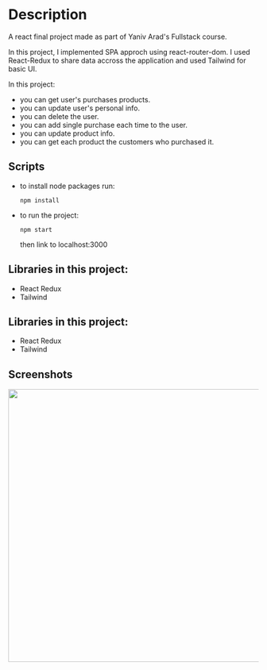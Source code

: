
# Description

A react final project made as part of Yaniv Arad's Fullstack course.

In this project, I implemented SPA approch using react-router-dom.
I used React-Redux to share data accross the application and used
Tailwind for basic UI.


In this project:
- you can get user's purchases products.
- you can update user's personal info.
- you can delete the user.
- you can add single purchase each time to the user.
- you can update product info.
- you can get each product the customers who purchased it.


## Scripts

- to install node packages run:

    ```
    npm install
    ```
- to run the project:
    ```
    npm start
    ```
    then link to localhost:3000
## Libraries in this project:
- React Redux
- Tailwind


## Libraries in this project:
- React Redux
- Tailwind


## Screenshots
<img src="/public/gifs/Main.gif" width="550"/>




